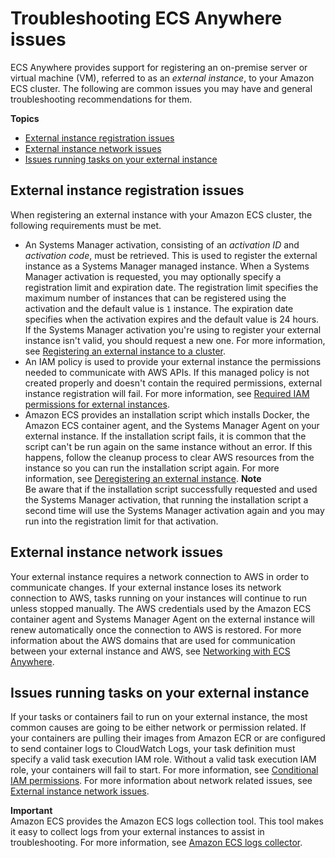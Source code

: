 # Troubleshooting ECS Anywhere issues<a name="ecs-anywhere-troubleshooting"></a>

ECS Anywhere provides support for registering an on\-premise server or virtual machine \(VM\), referred to as an *external instance*, to your Amazon ECS cluster\. The following are common issues you may have and general troubleshooting recommendations for them\.

**Topics**
+ [External instance registration issues](#ecs-anywhere-troubleshooting-registration)
+ [External instance network issues](#ecs-anywhere-troubleshooting-networking)
+ [Issues running tasks on your external instance](#ecs-anywhere-troubleshooting-runtask)

## External instance registration issues<a name="ecs-anywhere-troubleshooting-registration"></a>

When registering an external instance with your Amazon ECS cluster, the following requirements must be met\.
+ An Systems Manager activation, consisting of an *activation ID* and *activation code*, must be retrieved\. This is used to register the external instance as a Systems Manager managed instance\. When a Systems Manager activation is requested, you may optionally specify a registration limit and expiration date\. The registration limit specifies the maximum number of instances that can be registered using the activation and the default value is `1` instance\. The expiration date specifies when the activation expires and the default value is 24 hours\. If the Systems Manager activation you're using to register your external instance isn't valid, you should request a new one\. For more information, see [Registering an external instance to a cluster](ecs-anywhere-registration.md)\.
+ An IAM policy is used to provide your external instance the permissions needed to communicate with AWS APIs\. If this managed policy is not created properly and doesn't contain the required permissions, external instance registration will fail\. For more information, see [Required IAM permissions for external instances](ecs-anywhere-iam.md#ecs-anywhere-iam-required)\.
+ Amazon ECS provides an installation script which installs Docker, the Amazon ECS container agent, and the Systems Manager Agent on your external instance\. If the installation script fails, it is common that the script can't be run again on the same instance without an error\. If this happens, follow the cleanup process to clear AWS resources from the instance so you can run the installation script again\. For more information, see [Deregistering an external instance](ecs-anywhere-deregistration.md)\.
**Note**  
Be aware that if the installation script successfully requested and used the Systems Manager activation, that running the installation script a second time will use the Systems Manager activation again and you may run into the registration limit for that activation\.

## External instance network issues<a name="ecs-anywhere-troubleshooting-networking"></a>

Your external instance requires a network connection to AWS in order to communicate changes\. If your external instance loses its network connection to AWS, tasks running on your instances will continue to run unless stopped manually\. The AWS credentials used by the Amazon ECS container agent and Systems Manager Agent on the external instance will renew automatically once the connection to AWS is restored\. For more information about the AWS domains that are used for communication between your external instance and AWS, see [Networking with ECS Anywhere](ecs-anywhere.md#ecs-anywhere-networking)\.

## Issues running tasks on your external instance<a name="ecs-anywhere-troubleshooting-runtask"></a>

If your tasks or containers fail to run on your external instance, the most common causes are going to be either network or permission related\. If your containers are pulling their images from Amazon ECR or are configured to send container logs to CloudWatch Logs, your task definition must specify a valid task execution IAM role\. Without a valid task execution IAM role, your containers will fail to start\. For more information, see [Conditional IAM permissions](ecs-anywhere-iam.md#ecs-anywhere-iam-conditional)\. For more information about network related issues, see [External instance network issues](#ecs-anywhere-troubleshooting-networking)\.

**Important**  
Amazon ECS provides the Amazon ECS logs collection tool\. This tool makes it easy to collect logs from your external instances to assist in troubleshooting\. For more information, see [Amazon ECS logs collector](ecs-logs-collector.md)\.